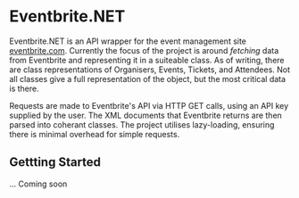 ﻿
# Eventbrite.NET

Eventbrite.NET is an API wrapper for the event management site [eventbrite.com](http://eventbrite.com).
Currently the focus of the project is around *fetching* data from Eventbrite and representing it in a suiteable class.
As of writing, there are class representations of Organisers, Events, Tickets, and Attendees. Not all classes
give a full representation of the object, but the most critical data is there.

Requests are made to Eventbrite's API via HTTP GET calls, using an API key supplied by the user.
The XML documents that Eventbrite returns are then parsed into coherant classes. 
The project utilises lazy-loading, ensuring there is minimal overhead for simple requests.

## Gettting Started

... Coming soon
